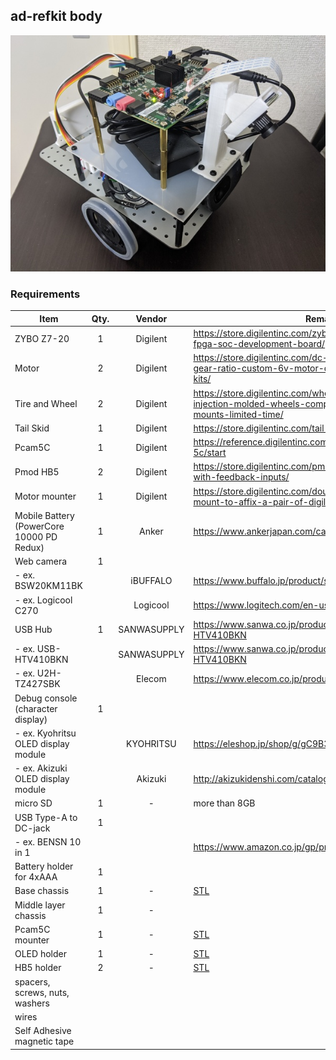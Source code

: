 ## ad-refkit body

![ad-refkit](./ad-refkit-image_s.jpg "ad-refkit")

### Requirements

| Item                                      | Qty. | Vendor      | Remark                                                                                                                              |
|-------------------------------------------|:----:|:-----------:|-------------------------------------------------------------------------------------------------------------------------------------|
| ZYBO Z7-20                                | 1    | Digilent    | https://store.digilentinc.com/zybo-z7-zynq-7000-arm-fpga-soc-development-board/                                                     |
| Motor                                     | 2    | Digilent    | https://store.digilentinc.com/dc-motor-gearbox-1-53-gear-ratio-custom-6v-motor-designed-for-digilent-robot-kits/                    |
| Tire and Wheel                            | 2    | Digilent    | https://store.digilentinc.com/wheel-kit-d-slot-pair-abs-injection-molded-wheels-compatible-with-digilent-motor-mounts-limited-time/ |
| Tail Skid                                 | 1    | Digilent    | https://store.digilentinc.com/tail-skid-limited-time/                                                                               |
| Pcam5C                                    | 1    | Digilent    | https://reference.digilentinc.com/reference/add-ons/pcam-5c/start                                                                   |
| Pmod HB5                                  | 2    | Digilent    | https://store.digilentinc.com/pmod-hb5-h-bridge-driver-with-feedback-inputs/                                                        |
| Motor mounter                             | 1    | Digilent    | https://store.digilentinc.com/double-motor-mount-metal-mount-to-affix-a-pair-of-digilent-motors-limited-time/                       |
| Mobile Battery (PowerCore 10000 PD Redux) | 1    | Anker       | https://www.ankerjapan.com/category/COMPACT/A1239.html                                                                              |
| Web camera                                | 1    |             |                                                                                                                                     |
|  - ex. BSW20KM11BK                        |      | iBUFFALO    | https://www.buffalo.jp/product/series/BSW20KM11BK                                                                                   |
|  - ex. Logicool C270                      |      | Logicool    | https://www.logitech.com/en-us/product/hd-webcam-c270                                                                               |
| USB Hub                                   | 1    | SANWASUPPLY | https://www.sanwa.co.jp/product/syohin.asp?code=USB-HTV410BKN                                                                       |
|  - ex. USB-HTV410BKN                      |      | SANWASUPPLY | https://www.sanwa.co.jp/product/syohin.asp?code=USB-HTV410BKN                                                                       |
|  - ex. U2H-TZ427SBK                       |      | Elecom      | https://www.elecom.co.jp/products/U2H-TZ427SBK.html                                                                                 |
| Debug console (character display)         | 1    |             |                                                                                                                                     |
|  - ex. Kyohritsu OLED display module      |      | KYOHRITSU   | https://eleshop.jp/shop/g/gC9B362/                                                                                                  |
|  - ex. Akizuki OLED display module        |      | Akizuki     | http://akizukidenshi.com/catalog/g/gP-08277/                                                                                        |
| micro SD                                  | 1    | -           | more than 8GB                                                                                                                       |
| USB Type-A to DC-jack                     | 1    |             |                                                                                                                                     |
|  - ex. BENSN 10 in 1                      |      |             | https://www.amazon.co.jp/gp/product/B07Y5DCBRL/                                                                                     |
| Battery holder for 4xAAA                  | 1    |             |                                                                                                                                     |
| Base chassis                              | 1    | -           | [STL](../../assets/cad/base_chassis/robocar_base.stl)                                                                               |
| Middle layer chassis                      | 1    | -           |                                                                                                                                     |
| Pcam5C mounter                            | 1    | -           | [STL](../../assets/cad/Pcam5C/Pcam5C_mounter.stl)                                                                                   |
| OLED holder                               | 1    | -           | [STL](../../assets/cad/OLED_holder/OLED_holder.stl)                                                                                 |
| HB5 holder                                | 2    | -           | [STL](../../assets/cad/HB5_holder/HB5_holder.stl)                                                                                   |
| spacers, screws, nuts, washers            |      |             |                                                                                                                                     |
| wires                                     |      |             |                                                                                                                                     |
| Self Adhesive magnetic tape               |      |             |                                                                                                                                     |


